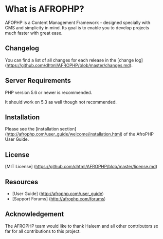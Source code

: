 
# What is AFROPHP?


AFOPHP is a Content Management Framework - designed specially with CMS and simplicity in mind. Its goal is to enable you to develop projects
much faster with great ease.




## Changelog

You can find a list of all changes for each release in the [change log] (https://github.com/dhtml/AFROPHP/blob/master/changes.md).

## Server Requirements

PHP version 5.6 or newer is recommended.

It should work on 5.3 as well though not recommended.

## Installation

Please see the [installation section] (http://afrophp.com/user_guide/welcome/installation.html)
of the AfroPHP User Guide.

## License

[MIT License] (https://github.com/dhtml/AFROPHP/blob/master/license.md)

## Resources

-  [User Guide] (http://afrophp.com/user_guide)
-  [Support Forums] (http://afrophp.com/forums)


## Acknowledgement

The AFROPHP team would like to thank Haleem and all other contributors so far for all contributions to this project.
